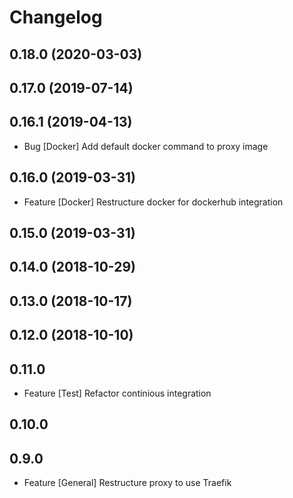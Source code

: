 # Changelog

## 0.18.0 (2020-03-03)

## 0.17.0 (2019-07-14)

## 0.16.1 (2019-04-13)

- Bug [Docker] Add default docker command to proxy image

## 0.16.0 (2019-03-31)

- Feature [Docker] Restructure docker for dockerhub integration

## 0.15.0 (2019-03-31)

## 0.14.0 (2018-10-29)

## 0.13.0 (2018-10-17)

## 0.12.0 (2018-10-10)

## 0.11.0

- Feature [Test] Refactor continious integration

## 0.10.0


## 0.9.0

- Feature [General] Restructure proxy to use Traefik

